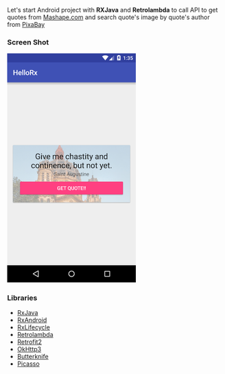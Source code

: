 Let's start Android project with **RXJava** and **Retrolambda** to call API to get quotes from <a href="http://andruxnet-random-famous-quotes.p.mashape.com" target="_blank">Mashape.com</a> and search quote's image by quote's author from <a href="http://pixabay.com" target="_blank">PixaBay</a>

### Screen Shot
<img src="https://github.com/minibugdev/hello-rx-android/blob/master/ss/screenshot.png?raw=true" width="300"/>

### Libraries
- <a href="https://github.com/ReactiveX/RxJava" target="_blank">RxJava</a>
- <a href="https://github.com/ReactiveX/RxAndroid" target="_blank">RxAndroid</a>
- <a href="https://github.com/trello/RxLifecycle" target="_blank">RxLifecycle</a>
- <a href="https://github.com/evant/gradle-retrolambda" target="_blank">Retrolambda</a>
- <a href="https://github.com/square/retrofit/" target="_blank">Retrofit2</a>
- <a href="https://github.com/square/okhttp" target="_blank">OkHttp3</a>
- <a href="https://github.com/JakeWharton/butterknife" target="_blank">Butterknife</a>
- <a href="https://github.com/square/picasso" target="_blank">Picasso</a>
